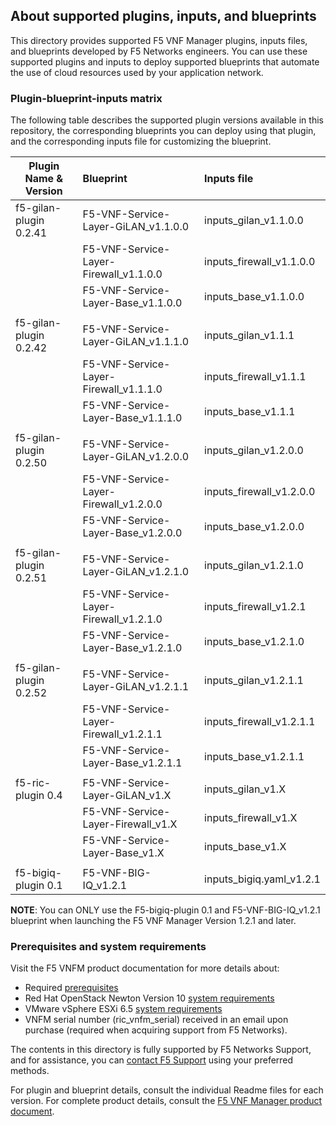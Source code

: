 ## About supported plugins, inputs, and blueprints
This directory provides supported F5 VNF Manager plugins, inputs files, and blueprints developed by F5 Networks engineers. You can use these supported plugins and inputs to deploy supported blueprints that automate the use of cloud resources used by your application network. 

### Plugin-blueprint-inputs matrix
The following table describes the supported plugin versions available in this repository, the corresponding blueprints you can deploy using that plugin, and the corresponding inputs file for customizing the blueprint.

| Plugin Name & Version     | Blueprint                                    | Inputs file               |
| --------------------------| :--------------------------------------------| :-------------------------|
| f5-gilan-plugin 0.2.41    | F5-VNF-Service-Layer-GiLAN_v1.1.0.0          | inputs_gilan_v1.1.0.0     |
|                           | F5-VNF-Service-Layer-Firewall_v1.1.0.0       | inputs_firewall_v1.1.0.0  |
|                           | F5-VNF-Service-Layer-Base_v1.1.0.0           | inputs_base_v1.1.0.0      |
|                           |                                              |                           |
| f5-gilan-plugin 0.2.42    | F5-VNF-Service-Layer-GiLAN_v1.1.1.0          | inputs_gilan_v1.1.1       |
|                           | F5-VNF-Service-Layer-Firewall_v1.1.1.0       | inputs_firewall_v1.1.1    |
|                           | F5-VNF-Service-Layer-Base_v1.1.1.0           | inputs_base_v1.1.1        |
|                           |                                              |                           | 
| f5-gilan-plugin 0.2.50    | F5-VNF-Service-Layer-GiLAN_v1.2.0.0          | inputs_gilan_v1.2.0.0     |
|                           | F5-VNF-Service-Layer-Firewall_v1.2.0.0       | inputs_firewall_v1.2.0.0  |
|                           | F5-VNF-Service-Layer-Base_v1.2.0.0           | inputs_base_v1.2.0.0      |
|                           |                                              |                           | 
| f5-gilan-plugin 0.2.51    | F5-VNF-Service-Layer-GiLAN_v1.2.1.0          | inputs_gilan_v1.2.1.0     |
|                           | F5-VNF-Service-Layer-Firewall_v1.2.1.0       | inputs_firewall_v1.2.1    |
|                           | F5-VNF-Service-Layer-Base_v1.2.1.0           | inputs_base_v1.2.1.0      |
|                           |                                              |                           |
| f5-gilan-plugin 0.2.52    | F5-VNF-Service-Layer-GiLAN_v1.2.1.1          | inputs_gilan_v1.2.1.1     |
|                           | F5-VNF-Service-Layer-Firewall_v1.2.1.1       | inputs_firewall_v1.2.1.1  |
|                           | F5-VNF-Service-Layer-Base_v1.2.1.1           | inputs_base_v1.2.1.1      |
|                           |                                              |                           | 
| f5-ric-plugin 0.4         | F5-VNF-Service-Layer-GiLAN_v1.X              | inputs_gilan_v1.X         |
|                           | F5-VNF-Service-Layer-Firewall_v1.X           | inputs_firewall_v1.X      |
|                           | F5-VNF-Service-Layer-Base_v1.X               | inputs_base_v1.X          |
|                           |                                              |                           | 
| f5-bigiq-plugin 0.1       | F5-VNF-BIG-IQ_v1.2.1                         | inputs_bigiq.yaml_v1.2.1  |

**NOTE**: You can ONLY use the F5-bigiq-plugin 0.1 and F5-VNF-BIG-IQ_v1.2.1 blueprint when launching the F5 VNF Manager Version 1.2.1 and later.


### Prerequisites and system requirements
Visit the F5 VNFM product documentation for more details about:

- Required <a href="https://clouddocs.f5.com/cloud/nfv/latest/setup.html#prerequisites" target="_blank">prerequisites</a>  
- Red Hat OpenStack Newton Version 10 [system requirements](https://clouddocs.f5.com/cloud/nfv/latest/setup.html#private-cloud-environment-setup)
- VMware vSphere ESXi 6.5 [system requirements](https://clouddocs.f5.com/cloud/nfv/latest/vmware-setup.html)
- VNFM serial number (ric_vnfm_serial) received in an email upon purchase (required when acquiring support from F5 Networks).

The contents in this directory is fully supported by F5 Networks Support, and for assistance, you can [contact F5 Support](https://www.f5.com/company/contact/regional-offices#product-support) using your preferred methods.

For plugin and blueprint details, consult the individual Readme files for each version. For complete product details, consult the [F5 VNF Manager product document](https://clouddocs.f5.com/cloud/nfv/latest/). 

